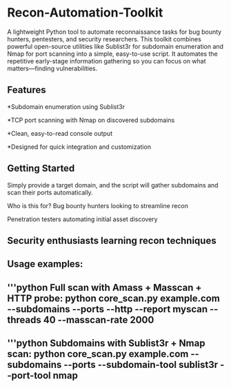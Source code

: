 # Recon-Automation-Toolkit
A lightweight Python tool to automate reconnaissance tasks for bug bounty hunters, pentesters, and security researchers.
This toolkit combines powerful open-source utilities like Sublist3r for subdomain enumeration and Nmap for port scanning into a simple, easy-to-use script. It automates the repetitive early-stage information gathering so you can focus on what matters—finding vulnerabilities.

Features
------------------
*Subdomain enumeration using Sublist3r

*TCP port scanning with Nmap on discovered subdomains

*Clean, easy-to-read console output

*Designed for quick integration and customization

Getting Started
-----------------------
Simply provide a target domain, and the script will gather subdomains and scan their ports automatically.

Who is this for?
Bug bounty hunters looking to streamline recon

Penetration testers automating initial asset discovery

Security enthusiasts learning recon techniques
------------------------------------------------------------

Usage examples:
----------------------------------------
'''python
Full scan with Amass + Masscan + HTTP probe:
python core_scan.py example.com --subdomains --ports --http --report myscan --threads 40 --masscan-rate 2000
-------------------------------
'''python
Subdomains with Sublist3r + Nmap scan:
python core_scan.py example.com --subdomains --ports --subdomain-tool sublist3r --port-tool nmap
-------------------------------------------------------
